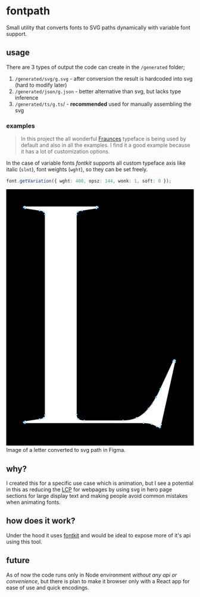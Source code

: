 # fontpath

Small utility that converts fonts to SVG paths dynamically with variable font support.

## usage

There are 3 types of output the code can create in the `/generated` folder;

1. `/generated/svg/g.svg` - after conversion the result is hardcoded into svg (hard to modify later)
2. `/generated/json/g.json` - better alternative than svg, but lacks type inference
3. `/generated/ts/g.ts`/ - **recommended** used for manually assembling the svg

### examples

> In this project the all wonderful [Fraunces](https://fonts.google.com/specimen/Fraunces) typeface is being used by default and also in all the examples. I find it a good example because it has a lot of customization options.

In the case of variable fonts *fontkit* supports all custom typeface axis like italic (`slnt`), font weights (`wght`), so they can be set freely.

```ts
font.getVariation({ wght: 400, opsz: 144, wonk: 1, soft: 0 });
```

![Image of a letter converted to path](/examples/font-converted-to-path.png)
Image of a letter converted to svg path in Figma.



## why?

I created this for a specific use case which is animation, but I see a potential in this as reducing the [LCP](https://web.dev/optimize-lcp/) for webpages by using svg in hero page sections for large display text and making people avoid common mistakes when animating fonts.

## how does it work?

Under the hood it uses [fontkit](https://github.com/foliojs/fontkit) and would be ideal to expose more of it's api using this tool.


## future

As of now the code runs only in Node environment *without any api or convenience*, but there is plan to make it browser only with a React app for ease of use and quick encodings.
